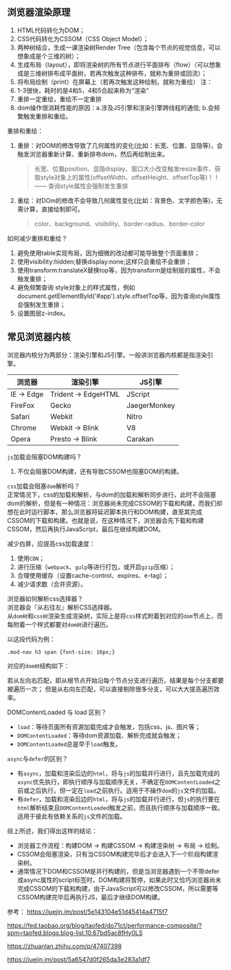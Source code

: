 ## 浏览器渲染原理

1. HTML代码转化为DOM；
2. CSS代码转化为CSSOM（CSS Object Model）；
3. 两种树结合，生成一课渲染树Render Tree（包含每个节点的视觉信息，可以想象成是个三维的树）；
4. 生成布局（layout），即将渲染树的所有节点进行平面排布（flow）（可以想象成是三维树排布成平面树，若再次触发这种排布，就称为重排或回流）；
5. 将布局绘制（print）在屏幕上（若再次触发这种绘制，就称为重绘）
注：
1. 1-3很快，耗时的是4和5，4和5合起来称为“渲染”
2. 重排一定重绘，重绘不一定重排
3. dom操作很消耗性能的原因：a.涉及JS引擎和渲染引擎跨线程的通信; b.会频繁触发重排和重绘。

重排和重绘：
1. 重排：对DOM的修改导致了几何属性的变化(比如：长宽、位置、显隐等)，会触发浏览器重新计算、重新排布dom，然后再绘制出来。
   > 长宽、位置position、显隐display、窗口大小改变触发resize事件、获取style对象上的属性(offsetWidth、offsetHeight、offsetTop等)！！—— 查询style属性会强制发生重排
2. 重绘：对DOm的修改不会导致几何属性变化(比如：背景色、文字颜色等)，无需计算，直接绘制即可。
   > color、background、visibility、border-radius、border-color

如何减少重排和重绘？
1. 避免使用table实现布局，因为细微的改动都可能导致整个页面重排；
2. 使用visibility:hidden;替换display:none;这样只会重绘不会重排；
3. 使用transform:translateX替换top等，因为transform是绘制层的属性，不会触发重排；
4. 避免频繁查询 style对象上的样式属性，例如 document.getElementById('#app').style.offsetTop等，因为查询style属性会强制发生重排；
5. 设置图层z-index。

## 常见浏览器内核
浏览器内核分为两部分：渲染引擎和JS引擎。一般讲浏览器内核都是指渲染引擎。        

| 浏览器 | 渲染引擎 | JS引擎
|----|---- | ----
| IE -> Edge | Trident -> EdgeHTML | JScript
| FireFox | Gecko | JaegerMonkey
| Safari | Webkit | Nitro
| Chrome | Webkit -> Blink | V8
| Opera | Presto -> Blink | Carakan

`js`加载会阻塞DOM构建吗？
1. 不仅会阻塞DOM构建，还有导致CSSOM也阻塞DOM的构建。

`css`加载会阻塞`dom`解析吗？        
正常情况下，css的加载和解析，与dom的加载和解析同步进行，此时不会阻塞dom的解析，但是有一种情况：浏览器尚未完成CSSOM的下载和构建，而我们却想在此时运行脚本，那么浏览器将延迟脚本执行和DOM构建，直至其完成CSSOM的下载和构建。也就是说，在这种情况下，浏览器会先下载和构建CSSOM，然后再执行JavaScript，最后在继续构建DOM。      

减少白屏，应提高css加载速度：
1. 使用`CDN`；
2. 进行压缩（`webpack`、`gulp`等进行打包，或开启`gzip`压缩）；
3. 合理使用缓存（设置cache-control、expires、e-tag）；
4. 减少请求数（合并资源）。

浏览器如何解析css选择器？   
浏览器会『从右往左』解析CSS选择器。   
从`dom树`和`css树`渲染生成渲染树，实际上是将`css`样式附着到对应的`dom`节点上，而每附着一个样式都要对`dom树`进行遍历。

以这段代码为例：

    .mod-nav h3 span {font-size: 16px;}

对应的`dom树`结构如下：

若从左向右匹配，即从根节点开始沿每个节点分支进行遍历，结果是每个分支都要被遍历一次；
但是从右向左匹配，可以直接剔除很多分支，可以大大提高遍历效率。

DOMContentLoaded 与 load 区别？
* `load`：等待页面所有资源加载完成才会触发，包括css、js、图片等；
* `DOMContentLoaded`：等待dom资源加载、解析完成就会触发；
* `DOMContentLoaded`总是早于`load`触发。

`async`与`defer`的区别？        
* 有`async`，加载和渲染后边的`html`，将与`js`的加载并行进行，且先加载完成的`async`优先执行，即执行顺序与加载顺序无关，不确定在`DOMContentLoaded`之前或之后执行，但一定在`load`之前执行。适用于不操作`dom`的`js`文件的加载。
* 有`defer`，加载和渲染后边的`html`，将与`js`的加载并行进行，但`js`的执行要在`html`解析结束且`DOMContentLoaded`触发之前，而且执行顺序与加载顺序一致。适用于彼此有依赖关系的`js`文件的加载。


综上所述，我们得出这样的结论：

* 浏览器工作流程：构建DOM -> 构建CSSOM -> 构建渲染树 -> 布局 -> 绘制。
* CSSOM会阻塞渲染，只有当CSSOM构建完毕后才会进入下一个阶段构建渲染树。
* 通常情况下DOM和CSSOM是并行构建的，但是当浏览器遇到一个不带defer或async属性的script标签时，DOM构建将暂停，如果此时又恰巧浏览器尚未完成CSSOM的下载和构建，由于JavaScript可以修改CSSOM，所以需要等CSSOM构建完毕后再执行JS，最后才继续DOM构建。



参考：
https://juejin.im/post/5e143104e51d45414a4715f7

https://fed.taobao.org/blog/taofed/do71ct/performance-composite/?spm=taofed.blogs.blog-list.10.67bd5ac8fHy0LS

https://zhuanlan.zhihu.com/p/47407398

https://juejin.im/post/5a6547d0f265da3e283a1df7